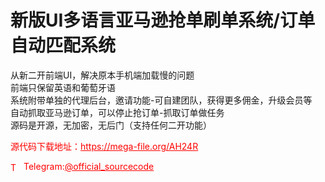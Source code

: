 # 新版UI多语言亚马逊抢单刷单系统/订单自动匹配系统

从新二开前端UI，解决原本手机端加载慢的问题<br>前端只保留英语和葡萄牙语<br>系统附带单独的代理后台，邀请功能-可自建团队，获得更多佣金，升级会员等<br>自动抓取亚马逊订单，可以停止抢订单-抓取订单做任务<br>源码是开源，无加密，无后门（支持任何二开功能）<br>


<p style="color: red;">源代码下载地址：<a href="https://mega-file.org/AH24R" style="color: red;">https://mega-file.org/AH24R</a></p><p style="color: red;"><img src="https://cdn-icons-png.flaticon.com/512/2111/2111646.png" alt="Telegram Icon" style="width: 16px; vertical-align: middle; margin-right: 5px;">Telegram:<a href="https://t.me/official_sourcecode" style="color: red;">@official_sourcecode</a></p>